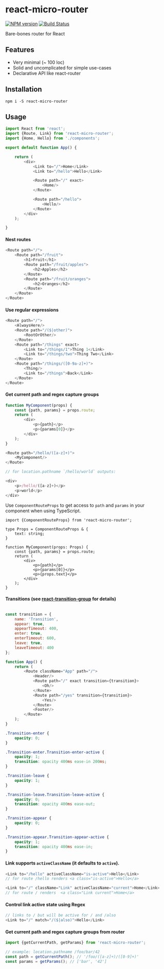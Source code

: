 # react-micro-router

[![NPM version](https://badge.fury.io/js/react-micro-router.svg)](http://badge.fury.io/js/react-micro-router) [![Build Status](https://travis-ci.org/ianmcgregor/react-micro-router.svg?branch=master)](https://travis-ci.org/ianmcgregor/react-micro-router)

Bare-bones router for React

## Features

* Very minimal (~ 100 loc)
* Solid and uncomplicated for simple use-cases
* Declarative API like react-router

## Installation

```shell
npm i -S react-micro-router
```

## Usage

```javascript
import React from 'react';
import {Route, Link} from 'react-micro-router';
import {Home, Hello} from './components';

export default function App() {

    return (
        <div>
            <Link to="/">Home</Link>
            <Link to="/hello">Hello</Link>

            <Route path="/" exact>
                <Home/>
            </Route>

            <Route path="/hello">
                <Hello/>
            </Route>
        </div>
    );

}
```

#### Nest routes

```javascript
<Route path="/">
    <Route path="/fruit">
        <h1>Fruit</h1>
        <Route path="/fruit/apples">
            <h2>Apples</h2>
        </Route>
        <Route path="/fruit/oranges">
            <h2>Oranges</h2>
        </Route>
    </Route>
</Route>
```

#### Use regular expressions

```javascript
<Route path="/">
    <AlwaysHere/>
    <Route path="/($|other)">
        <RootOrOther/>
    </Route>
    <Route path="/things" exact>
        <Link to="/things/1">Thing 1</Link>
        <Link to="/things/two">Thing Two</Link>
    </Route>
    <Route path="/things/([0-9a-z]+)">
        <Thing/>
        <Link to="/things">Back</Link>
    </Route>
</Route>
```

#### Get current path and regex capture groups

```javascript
function MyComponent(props) {
    const {path, params} = props.route;
    return (
        <div>
            <p>{path}</p>
            <p>{params[0]}</p>
        </div>
    );
}

<Route path="/hello/([a-z]+)">
    <MyComponent/>
</Route>

// for location.pathname `/hello/world` outputs:

<div>
    <p>/hello/([a-z]+)</p>
    <p>world</p>
</div>

```

Use `ComponentRouteProps` to get access to `path` and `params` in your component when using TypeScript.

```tsx
import {ComponentRouteProps} from 'react-micro-router';

type Props = ComponentRouteProps & {
    text: string;
}

function MyComponent(props: Props) {
    const {path, params} = props.route;
    return (
        <div>
            <p>{path}</p>
            <p>{params[0]}</p>
            <p>{props.text}</p>
        </div>
    );
}
```

#### Transitions (see [react-transition-group](https://github.com/reactjs/react-transition-group) for details)

```javascript

const transition = {
    name: 'Transition',
    appear: true,
    appearTimeout: 400,
    enter: true,
    enterTimeout: 600,
    leave: true,
    leaveTimeout: 400
};

function App() {
    return (
        <Route className="App" path="/">
            <Header/>
            <Route path="/" exact transition={transition}>
                <Oh/>
            </Route>
            <Route path="/yes" transition={transition}>
                <Yes/>
            </Route>
            <Footer/>
        </Route>
    );
}
```
```css
.Transition-enter {
    opacity: 0;
}

.Transition-enter.Transition-enter-active {
    opacity: 1;
    transition: opacity 400ms ease-in 200ms;
}

.Transition-leave {
    opacity: 1;
}

.Transition-leave.Transition-leave-active {
    opacity: 0;
    transition: opacity 400ms ease-out;
}

.Transition-appear {
    opacity: 0;
}

.Transition-appear.Transition-appear-active {
    opacity: 1;
    transition: opacity 400ms ease-in;
}
```

#### Link supports `activeClassName` (it defaults to `active`).

```javascript
<Link to="/hello" activeClassName="is-active">Hello</Link>
// for route /hello renders <a class="is-active">Hello</a>

<Link to="/" className="Link" activeClassName="current">Home</Link>
// for route / renders  <a class="Link current">Home</a>
```

#### Control link active state using Regex

```javascript
// links to / but will be active for / and /also
<Link to="/" match="/($|also)">Hello</Link>
```

#### Get current path and regex capture groups from router

```javascript
import {getCurrentPath, getParams} from 'react-micro-router';

// example: location.pathname /foo/bar/42
const path = getCurrentPath(); // '/foo/([a-z]+)/([0-9]+)'
const params = getParams(); // ['bar', '42']

```

